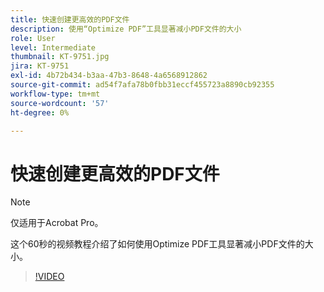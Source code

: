 ```yaml
---
title: 快速创建更高效的PDF文件
description: 使用“Optimize PDF”工具显著减小PDF文件的大小
role: User
level: Intermediate
thumbnail: KT-9751.jpg
jira: KT-9751
exl-id: 4b72b434-b3aa-47b3-8648-4a6568912862
source-git-commit: ad54f7afa78b0fbb31eccf455723a8890cb92355
workflow-type: tm+mt
source-wordcount: '57'
ht-degree: 0%

---
```


# 快速创建更高效的PDF文件

>[!NOTE]
>
>仅适用于Acrobat Pro。

这个60秒的视频教程介绍了如何使用Optimize PDF工具显著减小PDF文件的大小。

>[!VIDEO](https://video.tv.adobe.com/v/340077?quality=12&learn=on&hidetitle=true)

